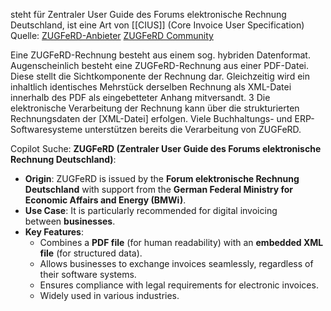 steht für Zentraler User Guide des Forums elektronische Rechnung Deutschland, ist eine Art von [[CIUS]] (Core Invoice User Specification)
Quelle: [ZUGFeRD-Anbieter](https://www.ferd-net.de/standards/zugferd-anbieter/startartikel-mit-teaserfunktion.html?acceptCookie=1) [ZUGFeRD Community](https://www.zugferd-community.net/de/blog)

Eine ZUGFeRD-Rechnung besteht aus einem sog. hybriden Datenformat. Augenscheinlich besteht eine ZUGFeRD-Rechnung aus einer PDF-Datei. Diese stellt die Sichtkomponente der Rechnung dar. Gleichzeitig wird ein inhaltlich identisches Mehrstück derselben Rechnung als XML-Datei innerhalb des PDF als eingebetteter Anhang mitversandt. 3 Die elektronische Verarbeitung der Rechnung kann über die strukturierten Rechnungsdaten der [XML-Datei] erfolgen. Viele Buchhaltungs- und ERP-Softwaresysteme unterstützen bereits die Verarbeitung von ZUGFeRD.

Copilot Suche:
**ZUGFeRD (Zentraler User Guide des Forums elektronische Rechnung Deutschland)**:
- **Origin**: ZUGFeRD is issued by the **Forum elektronische Rechnung Deutschland** with support from the **German Federal Ministry for Economic Affairs and Energy (BMWi)**.
- **Use Case**: It is particularly recommended for digital invoicing between **businesses**.
- **Key Features**:
	- Combines a **PDF file** (for human readability) with an **embedded XML file** (for structured data).
	- Allows businesses to exchange invoices seamlessly, regardless of their software systems.
	- Ensures compliance with legal requirements for electronic invoices.
	- Widely used in various industries.